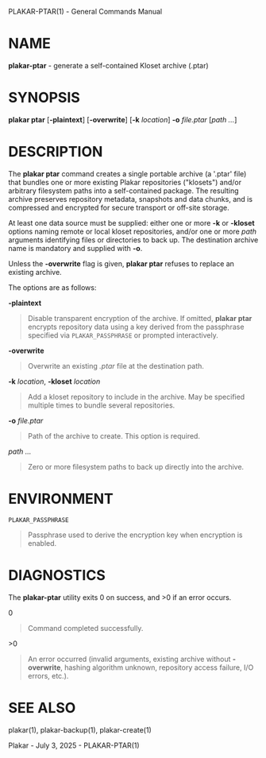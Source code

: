 PLAKAR-PTAR(1) - General Commands Manual

# NAME

**plakar-ptar** - generate a self-contained Kloset archive (.ptar)

# SYNOPSIS

**plakar&nbsp;ptar**
\[**-plaintext**]
\[**-overwrite**]
\[**-k**&nbsp;*location*]
**-o**&nbsp;*file.ptar*
\[*path&nbsp;...*]

# DESCRIPTION

The
**plakar ptar**
command creates a single portable archive
(a
'.ptar'
file) that bundles one or more existing Plakar repositories
("klosets")
and/or arbitrary filesystem paths into a self-contained package.
The resulting archive preserves repository metadata, snapshots and
data chunks, and is compressed and encrypted for secure transport or
off-site storage.

At least one data source must be supplied: either one or more
**-k** or **-kloset**
options naming remote or local kloset repositories, and/or one or more
*path*
arguments identifying files or directories to back up.
The destination archive name is mandatory and supplied with
**-o**.

Unless the
**-overwrite**
flag is given,
**plakar ptar**
refuses to replace an existing archive.

The options are as follows:

**-plaintext**

> Disable transparent encryption of the archive.
> If omitted,
> **plakar ptar**
> encrypts repository data using a key derived from the passphrase
> specified via
> `PLAKAR_PASSPHRASE`
> or prompted interactively.

**-overwrite**

> Overwrite an existing
> *.ptar*
> file at the destination path.

**-k** *location*, **-kloset** *location*

> Add a kloset repository to include in the archive.
> May be specified multiple times to bundle several repositories.

**-o** *file.ptar*

> Path of the archive to create.
> This option is required.

*path ...*

> Zero or more filesystem paths to back up directly into the archive.

# ENVIRONMENT

`PLAKAR_PASSPHRASE`

> Passphrase used to derive the encryption key when encryption is
> enabled.

# DIAGNOSTICS

The **plakar-ptar** utility exits&#160;0 on success, and&#160;&gt;0 if an error occurs.

0

> Command completed successfully.

&gt;0

> An error occurred (invalid arguments, existing archive without
> **-overwrite**,
> hashing algorithm unknown, repository access failure, I/O errors, etc.).

# SEE ALSO

plakar(1),
plakar-backup(1),
plakar-create(1)

Plakar - July 3, 2025 - PLAKAR-PTAR(1)

